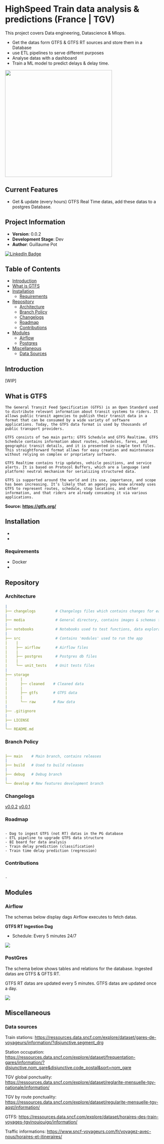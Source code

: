 # HighSpeed Train data analysis & predictions (France | TGV)


This project covers Data engineering, Datascience & Mlops.

- Get the datas form GTFS & GTFS RT sources and store them in a Database
- use ETL pipelines to serve different purposes
- Analyse datas with a dashboard
- Train a ML model to predict delays & delay time.



<img src="./media/project_img.jpeg" width="350" height="350">



## Current Features


- Get & update (every hours) GTFS Real Time datas, add these datas to a postgres Database.




## Project Information

- **Version**: 0.0.2
- **Development Stage**: Dev
- **Author**: Guillaume Pot

[![LinkedIn Badge](https://img.shields.io/badge/LinkedIn-0077B5?style=for-the-badge&logo=linkedin&logoColor=white)](https://www.linkedin.com/in/062guillaumepot/)




## Table of Contents
- [Introduction](#introduction)
- [What is GTFS](#what-is-gtfs)
- [Installation](#installation)
    - [Requirements](#requirements)
- [Repository](#repository)
    - [Architecture](#architecture)
    - [Branch Policy](#branch-policy)
    - [Changelogs](#changelogs)
    - [Roadmap](#roadmap)
    - [Contributions](#contirbutions)
- [Modules](#modules)
    - [Airflow](#airflow)
    - [Postgres](#postgres)
- [Miscellaneous](#miscellaneous)
    - [Data Sources](#data-sources)




## Introduction

[WIP]



## What is GTFS

``` text
The General Transit Feed Specification (GTFS) is an Open Standard used to distribute relevant information about transit systems to riders. It allows public transit agencies to publish their transit data in a format that can be consumed by a wide variety of software applications. Today, the GTFS data format is used by thousands of public transport providers.

GTFS consists of two main parts: GTFS Schedule and GTFS Realtime. GTFS Schedule contains information about routes, schedules, fares, and geographic transit details, and it is presented in simple text files. This straightforward format allows for easy creation and maintenance without relying on complex or proprietary software.

GTFS Realtime contains trip updates, vehicle positions, and service alerts. It is based on Protocol Buffers, which are a language (and platform) neutral mechanism for serializing structured data.

GTFS is supported around the world and its use, importance, and scope has been increasing. It’s likely that an agency you know already uses GTFS to represent routes, schedule, stop locations, and other information, and that riders are already consuming it via various applications.

```
<b>Source: https://gtfs.org/</b>



## Installation

-
-




### Requirements

- Docker
-




## Repository
### Architecture


``` yaml
|
├── changelogs         # Changelogs files which contains changes for each new version 
|
├── media              # General directory, contains images & schemas for the repository
|
├── notebooks          # Notebooks used to test functions, data exploration. Draft code only.
|
├── src                # Contains 'modules' used to run the app
|    |
|    ├── airflow       # Airflow files
|    |
|    ├── postgres      # Postgres db files
|    |
|    └── unit_tests    # Unit tests files
|
├── storage
|      |
|      ├── cleaned    # Cleaned data
|      |
|      ├── gtfs       # GTFS data
|      |
|      └── raw        # Raw data 
|
├── .gitignore
|
├── LICENSE
|
└── README.md

```


### Branch Policy

``` yaml

├── main    # Main branch, contains releases
|   
├── build   # Used to build releases
|
├── debug   # Debug branch
|
└── develop # New features development branch

```



### Changelogs

[v0.0.2](./changelogs/0.0.2.md)
[v0.0.1](./changelogs/0.0.1.md)



### Roadmap

```

- Dag to ingest GTFS (not RT) datas in the PG database
- ETL pipeline to upgrade GTFS data structure
- BI board for data analysis
- Train delay prediction (classification)
- Train time delay prediction (regression)

```


### Contributions

```

-

```


## Modules

### Airflow

The schemas below display dags Airflow executes to fetch datas.


<b> GTFS RT Ingestion Dag </b>
- Schedule: Every 5 minutes 24/7
<img src="./media/GTFS _RT_ingestion_dag.png">


### PostGres

The schema below shows tables and relations for the database.
Ingested datas are GTFS & GFTS RT.

GTFS RT datas are updated every 5 minutes.
GTFS datas are updated once a day.

<img src="./media/PostgresDiagram.png">






## Miscellaneous

### Data sources

Train stations:
https://ressources.data.sncf.com/explore/dataset/gares-de-voyageurs/information/?disjunctive.segment_drg

Station occupation:
https://ressources.data.sncf.com/explore/dataset/frequentation-gares/information/?disjunctive.nom_gare&disjunctive.code_postal&sort=nom_gare

TGV global ponctuality:
https://ressources.data.sncf.com/explore/dataset/reglarite-mensuelle-tgv-nationale/information/

TGV by route ponctuality:
https://ressources.data.sncf.com/explore/dataset/regularite-mensuelle-tgv-aqst/information/

GTFS:
https://ressources.data.sncf.com/explore/dataset/horaires-des-train-voyages-tgvinouiouigo/information/

Traffic informations:
https://www.sncf-voyageurs.com/fr/voyagez-avec-nous/horaires-et-itineraires/